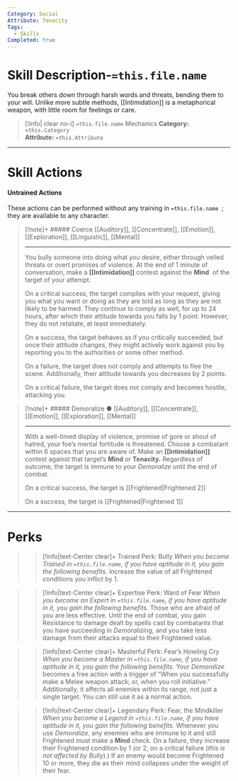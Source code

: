 ```yaml
---
Category: Social
Attribute: Tenacity
Tags:
  - Skills
Completed: true
---
```

# Skill Description-`=this.file.name`
You break others down through harsh words and threats, bending them to your will. Unlike more subtle methods, [[Intimidation]] is a metaphorical weapon, with little room for feelings or care. 
>[!info| clear no-i] `=this.file.name` Mechanics
>**Category:** `=this.Category`   
>**Attribute:** `=this.Attribute`
- - -
# Skill Actions
#### Untrained Actions
These actions can be performed without any training in `=this.file.name `; they are available to any character. 
> [!note]+ ##### Coerce 
> [[Auditory]], [[Concentrate]], [[Emotion]], [[Exploration]], [[Linguistic]], [[Mental]]
>- - -
> You bully someone into doing what you desire, either through veiled threats or overt promises of violence. At the end of 1 minute of conversation, make a **[[Intimidation]]** contest against the **Mind**  of the target of your attempt. 
> 
> On a critical success, the target complies with your request, giving you what you want or doing as they are told as long as they are not likely to be harmed. They continue to comply as well, for up to 24 hours, after which their attitude towards you falls by 1 point. However, they do not retaliate, at least immediately. 
> 
> On a success, the target behaves as if you critically succeeded, but once their attitude changes, they might actively work against you by reporting you to the authorities or some other method. 
> 
> On a failure, the target does not comply and attempts to flee the scene. Additionally, their attitude towards you decreases by 2 points. 
> 
> On a critical failure, the target does not comply and becomes hostile, attacking you. 

> [!note]+ ##### Demoralize ●
> [[Auditory]], [[Concentrate]], [[Emotion]], [[Exploration]], [[Mental]]
>- - -
> With a well-timed display of violence, promise of gore or shout of hatred, your foe’s mental fortitude is threatened. Choose a combatant within 6 spaces that you are aware of. Make an **[[Intimidation]]** contest against that target’s **Mind** or **Tenacity.** Regardless of outcome, the target is immune to your *Demoralize* until the end of combat. 
> 
> On a critical success, the target is [[Frightened\|Frightened 2]]
> 
> On a success, the target is [[Frightened\|Frightened 1]]

- - -
# Perks
>> [!info|text-Center clear]+ Trained Perk: Bully
>> *When you become Trained in `=this.file.name`, if you have aptitude in it, you gain the following benefits.*
>> Increase the value of all Frightened conditions you inflict by 1. 

>> [!info|text-Center clear]+ Expertise Perk: Ward of Fear
>> *When you become an Expert in `=this.file.name`, if you have aptitude in it, you gain the following benefits.*
>> Those who are afraid of you are less effective. Until the end of combat, you gain Resistance to damage dealt by spells cast by combatants that you have succeeding in *Demoralizing*, and you take less damage from their attacks equal to their Frightened value.

>> [!info|text-Center clear]+ Masterful Perk: Fear’s Howling Cry
>> *When you become a Master in `=this.file.name`, if you have aptitude in it, you gain the following benefits.*
>> Your *Demoralize* becomes a free action with a trigger of “When you successfully make a Melee weapon attack; or, when you roll initiative.” Additionally, it affects all enemies within its range, not just a single target. You can still use it as a normal action. 

>> [!info|text-Center clear]+ Legendary Perk: Fear, the Mindkiller
>> *When you become a Legend in `=this.file.name`, if you have aptitude in it, you gain the following benefits.*
>> Whenever you use *Demoralize*, any enemies who are immune to it and still Frightened must make a **Mind** check. On a failure, they increase their Frightened condition by 1 (or 2, on a critical failure (*this is not affected by Bully*).) If an enemy would become Frightened 10 or more, they die as their mind collapses under the weight of their fear. 